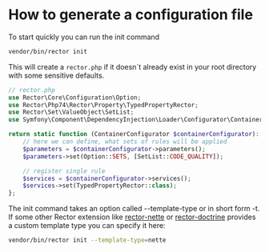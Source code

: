 # How to generate a configuration file

To start quickly you can run the init command

```bash
vendor/bin/rector init
```

This will create a `rector.php` if it doesn´t already exist in your root directory with some sensitive defaults.

```php
// rector.php
use Rector\Core\Configuration\Option;
use Rector\Php74\Rector\Property\TypedPropertyRector;
use Rector\Set\ValueObject\SetList;
use Symfony\Component\DependencyInjection\Loader\Configurator\ContainerConfigurator;

return static function (ContainerConfigurator $containerConfigurator): void {
    // here we can define, what sets of rules will be applied
    $parameters = $containerConfigurator->parameters();
    $parameters->set(Option::SETS, [SetList::CODE_QUALITY]);

    // register single rule
    $services = $containerConfigurator->services();
    $services->set(TypedPropertyRector::class);
};
```

The init command takes an option called --template-type or in short form -t.
If some other Rector extension like [rector-nette](https://github.com/rectorphp/rector-nette) or [rector-doctrine](https://github.com/rectorphp/rector-doctrine) provides a custom template type you can specify it here:

```bash
vendor/bin/rector init --template-type=nette
```

